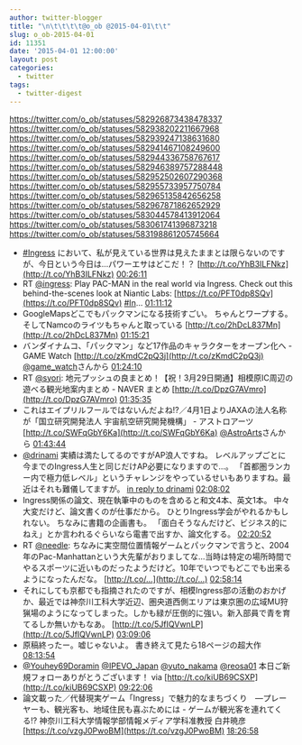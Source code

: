 ```yaml
---
author: twitter-blogger
title: "\n\t\t\t\t@o_ob @2015-04-01\t\t"
slug: o_ob-2015-04-01
id: 11351
date: '2015-04-01 12:00:00'
layout: post
categories:
  - twitter
tags:
  - twitter-digest
---
```


https://twitter.com/o_ob/statuses/582926873438478337 https://twitter.com/o_ob/statuses/582938202211667968 https://twitter.com/o_ob/statuses/582939247138631680 https://twitter.com/o_ob/statuses/582941467108249600 https://twitter.com/o_ob/statuses/582944336758767617 https://twitter.com/o_ob/statuses/582946389757288448 https://twitter.com/o_ob/statuses/582952502607290368 https://twitter.com/o_ob/statuses/582955733957750784 https://twitter.com/o_ob/statuses/582965135842656258 https://twitter.com/o_ob/statuses/582967871862652929 https://twitter.com/o_ob/statuses/583044578413912064 https://twitter.com/o_ob/statuses/583061741396873218 https://twitter.com/o_ob/statuses/583198861205745664  

*   [#Ingress](https://twitter.com/search?q=%23Ingress&src=hash) において、私が見えている世界は見えたままとは限らないのですが、今日という今日は...パワーエサはどこだ！？ [http://t.co/YhB3ILFNkz](http://t.co/YhB3ILFNkz) [00:26:11](https://twitter.com/o_ob/statuses/582926873438478337)
*   RT [@ingress](https://twitter.com/ingress): Play PAC-MAN in the real world via Ingress. Check out this behind-the-scenes look at Niantic Labs: [https://t.co/PFT0dp8SQv](https://t.co/PFT0dp8SQv) [#In](https://twitter.com/search?q=%23In&src=hash)… [01:11:12](https://twitter.com/o_ob/statuses/582938202211667968)
*   GoogleMapsどこでもパックマンになる技術すごい。 ちゃんとワープする。 そしてNamcoのライツもちゃんと取っている [http://t.co/2hDcL837Mn](http://t.co/2hDcL837Mn) [01:15:21](https://twitter.com/o_ob/statuses/582939247138631680)
*   バンダイナムコ、「パックマン」など17作品のキャラクターをオープン化へ - GAME Watch [http://t.co/zKmdC2pQ3j](http://t.co/zKmdC2pQ3j) [@game_watch](https://twitter.com/game_watch)さんから [01:24:10](https://twitter.com/o_ob/statuses/582941467108249600)
*   RT [@syori](https://twitter.com/syori): 地元プッシュの良まとめ！【祝！3月29日開通】相模原IC周辺の遊べる観光地案内まとめ - NAVER まとめ [http://t.co/DpzG7AVmro](http://t.co/DpzG7AVmro) [01:35:35](https://twitter.com/o_ob/statuses/582944336758767617)
*   これはエイプリルフールではないんだよね!?／4月1日よりJAXAの法人名称が「国立研究開発法人 宇宙航空研究開発機構」 - アストロアーツ [http://t.co/SWFqGbY6Ka](http://t.co/SWFqGbY6Ka) [@AstroArts](https://twitter.com/AstroArts)さんから [01:43:44](https://twitter.com/o_ob/statuses/582946389757288448)
*   [@drinami](https://twitter.com/drinami) 実績は満たしてるのですがAP浪人ですね。 レベルアップごとに今までのIngress人生と同じだけAP必要になりますので...。 「首都圏ランカー内で極力低レベル」というチャレンジをやっているせいもありますね。最近はそれも難儀してますが。 [in reply to drinami](https://twitter.com/drinami/statuses/582951845527560192) [02:08:02](https://twitter.com/o_ob/statuses/582952502607290368)
*   Ingress関係の論文、現在執筆中のものを含めると和文4本、英文1本。 中々大変だけど、論文書くのが仕事だから。 ひとりIngress学会がやれるかもしれない。 ちなみに書籍の企画書も。 「面白そうなんだけど、ビジネス的にねえ」とか言われるぐらいなら電書で出すか、論文化する。 [02:20:52](https://twitter.com/o_ob/statuses/582955733957750784)
*   RT [@needle](https://twitter.com/needle): ちなみに実空間位置情報ゲームとパックマンで言うと、2004年のPac-Manhattanという大先輩がおりましてな…当時は特定の場所時間でやるスポーツに近いものだったようだけど。10年でいつでもどこでも出来るようになったんだな。 [http://t.co/…](http://t.co/…) [02:58:14](https://twitter.com/o_ob/statuses/582965135842656258)
*   それにしても京都でも指摘されたのですが、相模Ingress部の活動のおかげか、最近では神奈川工科大学近辺、圏央道西側エリアは東京圏の広域MU狩猟場のようになってしまった。しかも緑が圧倒的に強い。新入部員で青を育てるしか無いかもなあ。 [http://t.co/5JfIQVwnLP](http://t.co/5JfIQVwnLP) [03:09:06](https://twitter.com/o_ob/statuses/582967871862652929)
*   原稿終ったー。嘘じゃないよ。 書き終えて見たら18ページの超大作 [08:13:54](https://twitter.com/o_ob/statuses/583044578413912064)
*   [@Youhey69Doramin](https://twitter.com/Youhey69Doramin) [@IPEVO_Japan](https://twitter.com/IPEVO_Japan) [@yuto_nakama](https://twitter.com/yuto_nakama) [@reosa01](https://twitter.com/reosa01) 本日ご新規フォローありがとうございます！ via [http://t.co/kiUB69CSXP](http://t.co/kiUB69CSXP) [09:22:06](https://twitter.com/o_ob/statuses/583061741396873218)
*   論文載った／代替現実ゲーム「Ingress」で魅力的なまちづくり　―プレーヤーも、観光客も、地域住民も喜ぶためには - ゲームが観光客を連れてくる!? 神奈川工科大学情報学部情報メディア学科准教授 白井暁彦 [https://t.co/vzgJ0PwoBM](https://t.co/vzgJ0PwoBM) [18:26:58](https://twitter.com/o_ob/statuses/583198861205745664)